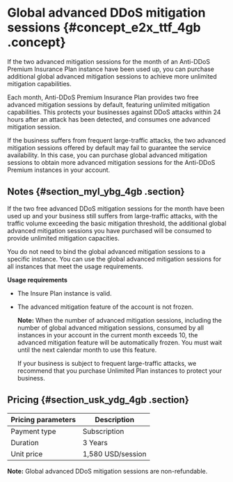 # Global advanced DDoS mitigation sessions {#concept_e2x_ttf_4gb .concept}

If the two advanced mitigation sessions for the month of an Anti-DDoS Premium Insurance Plan instance have been used up, you can purchase additional global advanced mitigation sessions to achieve more unlimited mitigation capabilities.

Each month, Anti-DDoS Premium Insurance Plan provides two free advanced mitigation sessions by default, featuring unlimited mitigation capabilities. This protects your businesses against DDoS attacks within 24 hours after an attack has been detected, and consumes one advanced mitigation session.

If the business suffers from frequent large-traffic attacks, the two advanced mitigation sessions offered by default may fail to guarantee the service availability. In this case, you can purchase global advanced mitigation sessions to obtain more advanced mitigation sessions for the Anti-DDoS Premium instances in your account.

## Notes {#section_myl_ybg_4gb .section}

If the two free advanced DDoS mitigation sessions for the month have been used up and your business still suffers from large-traffic attacks, with the traffic volume exceeding the basic mitigation threshold, the additional global advanced mitigation sessions you have purchased will be consumed to provide unlimited mitigation capacities.

You do not need to bind the global advanced mitigation sessions to a specific instance. You can use the global advanced mitigation sessions for all instances that meet the usage requirements.

**Usage requirements**

-   The Insure Plan instance is valid.
-   The advanced mitigation feature of the account is not frozen.

    **Note:** When the number of advanced mitigation sessions, including the number of global advanced mitigation sessions, consumed by all instances in your account in the current month exceeds 10, the advanced mitigation feature will be automatically frozen. You must wait until the next calendar month to use this feature.

    If your business is subject to frequent large-traffic attacks, we recommend that you purchase Unlimited Plan instances to protect your business.


## Pricing {#section_usk_ydg_4gb .section}

|Pricing parameters|Description|
|------------------|-----------|
|Payment type|Subscription|
|Duration|3 Years|
|Unit price|1,580 USD/session|

**Note:** Global advanced DDoS mitigation sessions are non-refundable.

